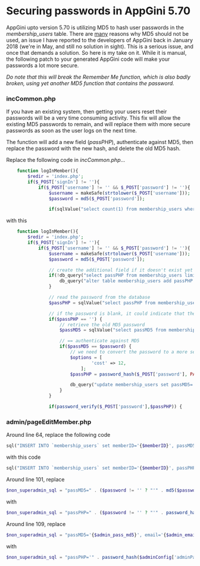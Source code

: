 # Securing passwords in AppGini 5.70
AppGini upto version 5.70 is utilizing MD5 to hash user passwords in the _membership_users_ table.  There are [many](https://en.wikipedia.org/wiki/MD5#Overview_of_security_issues) reasons why MD5 should not be used, an issue I have reported to the developers of AppGini back in January 2018 (we're in May, and still no solution in sight).  This is a serious issue, and once that demands a solution.  So here is my take on it.  While it is manual, the following patch to your generated AppGini code will make your passwords a lot more secure.

*Do note that this will break the _Remember Me_ function, which is also badly broken, using yet another MD5 function that contains the password.*

### incCommon.php
If you have an existing system, then getting your users reset their passwords will be a very time consuming activity.  This fix will allow the existing MD5 passwords to remain, and will replace them with more secure passwords as soon as the user logs on the next time.

The function will add a new field (_passPHP_), authenticate against MD5, then replace the password with the new hash, and delete the old MD5 hash.

Replace the following code in *incCommon.php*...
```php
	function logInMember(){
		$redir = 'index.php';
		if($_POST['signIn'] != ''){
			if($_POST['username'] != '' && $_POST['password'] != ''){
				$username = makeSafe(strtolower($_POST['username']));
				$password = md5($_POST['password']);

				if(sqlValue("select count(1) from membership_users where lcase(memberID)='$username' and passMD5='$password' and isApproved=1 and isBanned=0")==1){
```
with this
```php
	function logInMember(){
		$redir = 'index.php';
		if($_POST['signIn'] != ''){
			if($_POST['username'] != '' && $_POST['password'] != ''){
				$username = makeSafe(strtolower($_POST['username']));
				$password = md5($_POST['password']);

				// create the additional field if it doesn't exist yet
				if(!db_query("select passPHP from membership_users limit 1")) {
					db_query("alter table membership_users add passPHP varchar(60)");
				}

				// read the password from the database
				$passPHP = sqlValue("select passPHP from membership_users where lcase(memberID)='$username' and isApproved=1 and isBanned=0");

				// if the password is blank, it could indicate that the password was not converted to PHP yet
				if($passPHP == '') {
					// retrieve the old MD5 password
					$passMD5 = sqlValue("select passMD5 from membership_users where lcase(memberID)='$username' and isApproved=1 and isBanned=0");

					// == authenticate against MD5
					if($passMD5 == $password) {
						// we need to convert the password to a more secure hashing algorithm
						$options = [
			    				'cost' => 12,
		    				];
						$passPHP = password_hash($_POST['password'], PASSWORD_BCRYPT, $options);

						db_query("update membership_users set passMD5='', passPHP='$passPHP' where lcase(memberID)='$username' and isApproved=1 and isBanned=0");
					}
				}

				if(password_verify($_POST['password'],$passPHP)) {
```

### admin/pageEditMember.php
Around line 64, replace the following code
```php
sql("INSERT INTO `membership_users` set memberID='{$memberID}', passMD5='" . md5($password) . "', email='{$email}', signupDate='" . @date('Y-m-d') . "', groupID='{$groupID}', isBanned='{$isBanned}', isApproved='{$isApproved}', {$customs_sql} comments='{$comments}'", $eo);
```
with this code
```php
sql("INSERT INTO `membership_users` set memberID='{$memberID}', passPHP='" . password_hash($password, PASSWORD_BCRYPT, ['cost' => 12]) . "', email='{$email}', signupDate='" . @date('Y-m-d') . "', groupID='{$groupID}', isBanned='{$isBanned}', isApproved='{$isApproved}', {$customs_sql} comments='{$comments}'", $eo);	
```
Around line 101, replace
```php
$non_superadmin_sql = "passMD5=" . ($password != '' ? "'" . md5($password) . "'" : "passMD5") . ", email='{$email}', groupID='{$groupID}', isBanned='{$isBanned}', isApproved='{$isApproved}', ";
```
with
```php
$non_superadmin_sql = "passPHP=" . ($password != '' ? "'" . password_hash($password, PASSWORD_BCRYPT, ['cost' => 12]) . "'" : "passPHP") . ", email='{$email}', groupID='{$groupID}', isBanned='{$isBanned}', isApproved='{$isApproved}', ";
```
Around line 109, replace
```php
$non_superadmin_sql = "passMD5='{$admin_pass_md5}', email='{$admin_email}', isBanned='0', isApproved='1', ";
```
with
```php
$non_superadmin_sql = "passPHP='" . password_hash($adminConfig['adminPassword'], PASSWORD_BCRYPT, ['cost' => 12]) . "', email='{$admin_email}', isBanned='0', isApproved='1', ";
```


